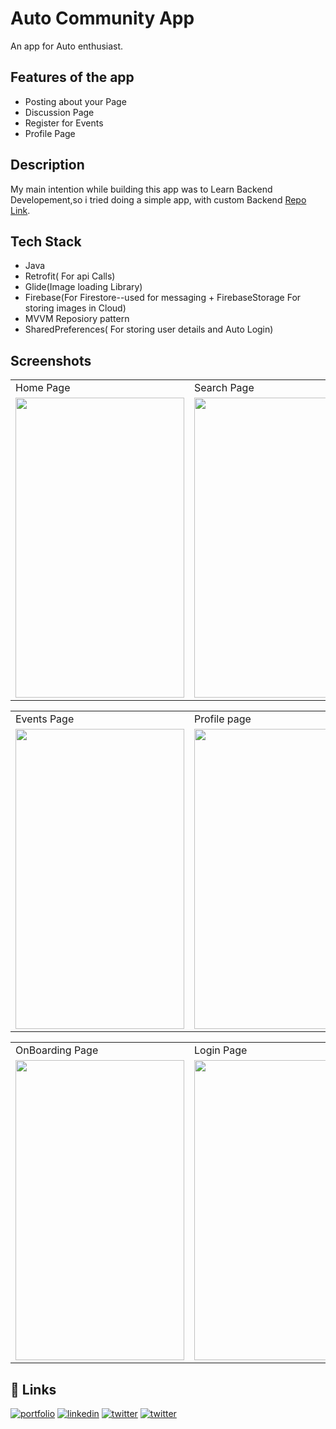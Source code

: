 
# Auto Community App

An app for Auto enthusiast.

## Features of the app

- Posting about your Page 
- Discussion Page 
- Register for Events
- Profile Page

## Description 

My main intention while building this app was to Learn Backend Developement,so i tried doing a simple app, 
with custom Backend [Repo Link](https://github.com/dszvivian/AutoCommunityAppBackend).

## Tech Stack

- Java
- Retrofit( For api Calls)
- Glide(Image loading Library)
- Firebase(For Firestore--used for messaging + FirebaseStorage For storing images in Cloud)
- MVVM Reposiory pattern
- SharedPreferences( For storing user details and Auto Login)






## Screenshots

<table>
  <tr>
    <td>Home Page</td>
     <td>Search Page</td>
     <td>Discussion Page</td>
  </tr>
  <tr>
    <td><img src="https://firebasestorage.googleapis.com/v0/b/autocommunity-937ec.appspot.com/o/screenshots%2Fss_homePage.png?alt=media&token=8ea96e1f-bbf8-4fb5-a5a0-83d781967967" width=270 height=480></td>
    <td><img src="https://firebasestorage.googleapis.com/v0/b/autocommunity-937ec.appspot.com/o/screenshots%2Fss_searchPage.png?alt=media&token=77f9417b-f99d-43a2-a86c-a2230869fac6" width=270 height=480></td>
    <td><img src="https://firebasestorage.googleapis.com/v0/b/autocommunity-937ec.appspot.com/o/screenshots%2Fss_discussionPage.png?alt=media&token=4c009ed9-89d4-4cc2-a900-31863e225d33" width=270 height=480></td>
  </tr>
 </table>


 <table>
  <tr>
    <td>Events Page</td>
     <td>Profile page</td>
     <td>Edit Profile Page</td>
  </tr>
  <tr>
    <td><img src="https://firebasestorage.googleapis.com/v0/b/autocommunity-937ec.appspot.com/o/screenshots%2Fss_eventsPage.png?alt=media&token=392aab89-fe04-4349-85ea-0de86f5a0651" width=270 height=480></td>
    <td><img src="https://firebasestorage.googleapis.com/v0/b/autocommunity-937ec.appspot.com/o/screenshots%2Fss_profilePage.png?alt=media&token=9cb5dbfc-eac1-4489-a13a-a74b35c73728" width=270 height=480></td>
    <td><img src="https://firebasestorage.googleapis.com/v0/b/autocommunity-937ec.appspot.com/o/screenshots%2Fss_enterBioPage.png?alt=media&token=8b941a0b-8ac6-4c38-a19e-ab274fb9d4ee" width=270 height=480></td>
  </tr>
 </table>


 <table>
  <tr>
    <td>OnBoarding Page</td>
     <td>Login Page</td>
     <td>Add New Vehicle Page</td>
  </tr>
  <tr>
    <td><img src="https://firebasestorage.googleapis.com/v0/b/autocommunity-937ec.appspot.com/o/screenshots%2Fss_eventsPage.png?alt=media&token=392aab89-fe04-4349-85ea-0de86f5a0651" width=270 height=480></td>
    <td><img src="https://firebasestorage.googleapis.com/v0/b/autocommunity-937ec.appspot.com/o/screenshots%2Fss_loginPage.png?alt=media&token=b9c5315b-454f-4d1d-9eef-d64e14d09fce" width=270 height=480></td>
    <td><img src="https://firebasestorage.googleapis.com/v0/b/autocommunity-937ec.appspot.com/o/screenshots%2Fss_addVehiclepage.png?alt=media&token=de94f7df-815c-4fb4-ac97-4517513cccf4" width=270 height=480></td>
  </tr>
 </table>

 

## 🔗 Links
[![portfolio](https://img.shields.io/badge/my_GitHUb-000?style=for-the-badge&logo=ko-fi&logoColor=white)](https://github.com/dszvivian/)
[![linkedin](https://img.shields.io/badge/linkedin-0A66C2?style=for-the-badge&logo=linkedin&logoColor=white)](https://www.linkedin.com/in/dszvivian/)
[![twitter](https://img.shields.io/badge/twitter-1DA1F2?style=for-the-badge&logo=twitter&logoColor=white)](https://twitter.com/dszvivian)
[![twitter](https://img.shields.io/badge/instagram-C13584?style=for-the-badge&logo=instagram&logoColor=white)](https://www.instagram.com/dszvivian/)

